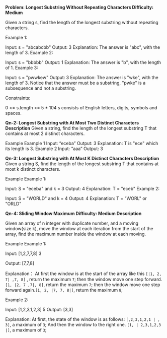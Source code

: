 **Problem: Longest Substring Without Repeating Characters
Difficulty: Medium**

Given a string s, find the length of the longest substring without repeating characters.

Example 1:

Input: s = "abcabcbb"
Output: 3
Explanation: The answer is "abc", with the length of 3.
Example 2:

Input: s = "bbbbb"
Output: 1
Explanation: The answer is "b", with the length of 1.
Example 3:

Input: s = "pwwkew"
Output: 3
Explanation: The answer is "wke", with the length of 3.
Notice that the answer must be a substring, "pwke" is a subsequence and not a substring.
 

Constraints:

0 <= s.length <= 5 * 104
s consists of English letters, digits, symbols and spaces.

**Qn-2: Longest Substring with At Most Two Distinct Characters**
**Description**
Given a string, find the length of the longest substring T that contains at most 2 distinct characters.

Example
Example 1
Input: “eceba”
Output: 3
Explanation:
T is "ece" which its length is 3.
Example 2
Input: “aaa”
Output: 3



**Qn-3: Longest Substring with At Most K Distinct Characters
Description**
Given a string S, find the length of the longest substring T that contains at most k distinct characters.

Example
Example 1:

Input: S = "eceba" and k = 3
Output: 4
Explanation: T = "eceb"
Example 2:

Input: S = "WORLD" and k = 4
Output: 4
Explanation: T = "WORL" or "ORLD"

**Qn-4: Sliding Window Maximum
Difficulty: Medium
Description**

Given an array of n integer with duplicate number, and a moving window(size k), move the window at each iteration from the start of the array, find the maximum number inside the window at each moving.

Example
Example 1:

Input:
[1,2,7,7,8]
3

Output:
[7,7,8]

Explanation：
At first the window is at the start of the array like this `[|1, 2, 7| ,7, 8]` , return the maximum `7`;
then the window move one step forward.`[1, |2, 7 ,7|, 8]`, return the maximum `7`;
then the window move one step forward again.`[1, 2, |7, 7, 8|]`, return the maximum `8`;

Example 2:

Input:
[1,2,3,1,2,3]
5
Output:
[3,3]

Explanation:
At first, the state of the window is as follows: ` [,2,3,1,2,1 | , 3] `, a maximum of ` 3 `;
And then the window to the right one. ` [1, | 2,3,1,2,3 |] `, a maximum of ` 3 `;

